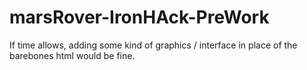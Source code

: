 # marsRover-IronHAck-PreWork

If time allows, adding some kind of graphics / interface in place of the barebones html would be fine.
